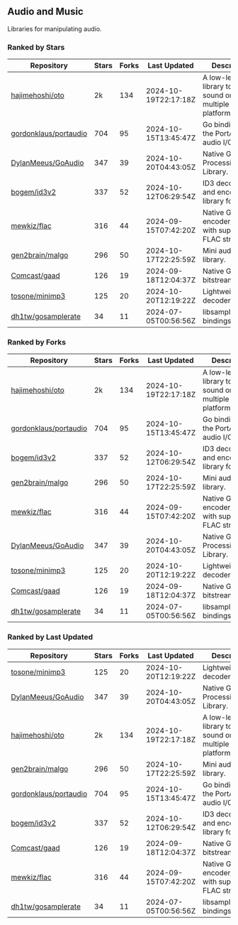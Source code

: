 ## Audio and Music

Libraries for manipulating audio.

### Ranked by Stars

| Repository | Stars | Forks | Last Updated | Description | 
|------------|-------|-------|--------------|-------------|
| [hajimehoshi/oto](https://github.com/hajimehoshi/oto) | 2k | 134 | 2024-10-19T22:17:18Z |  A low-level library to play sound on multiple platforms. |
| [gordonklaus/portaudio](https://github.com/gordonklaus/portaudio) | 704 | 95 | 2024-10-15T13:45:47Z |  Go bindings for the PortAudio audio I/O library. |
| [DylanMeeus/GoAudio](https://github.com/DylanMeeus/GoAudio) | 347 | 39 | 2024-10-20T04:43:05Z |  Native Go Audio Processing Library. |
| [bogem/id3v2](https://github.com/bogem/id3v2) | 337 | 52 | 2024-10-12T06:29:54Z |  ID3 decoding and encoding library for Go. |
| [mewkiz/flac](https://github.com/mewkiz/flac) | 316 | 44 | 2024-09-15T07:42:20Z |  Native Go FLAC encoder/decoder with support for FLAC streams. |
| [gen2brain/malgo](https://github.com/gen2brain/malgo) | 296 | 50 | 2024-10-17T22:25:59Z |  Mini audio library. |
| [Comcast/gaad](https://github.com/Comcast/gaad) | 126 | 19 | 2024-09-18T12:04:37Z |  Native Go AAC bitstream parser. |
| [tosone/minimp3](https://github.com/tosone/minimp3) | 125 | 20 | 2024-10-20T12:19:22Z |  Lightweight MP3 decoder library. |
| [dh1tw/gosamplerate](https://github.com/dh1tw/gosamplerate) | 34 | 11 | 2024-07-05T00:56:56Z |  libsamplerate bindings for go. |

### Ranked by Forks

| Repository | Stars | Forks | Last Updated | Description | 
|------------|-------|-------|--------------|-------------|
| [hajimehoshi/oto](https://github.com/hajimehoshi/oto) | 2k | 134 | 2024-10-19T22:17:18Z |  A low-level library to play sound on multiple platforms. |
| [gordonklaus/portaudio](https://github.com/gordonklaus/portaudio) | 704 | 95 | 2024-10-15T13:45:47Z |  Go bindings for the PortAudio audio I/O library. |
| [bogem/id3v2](https://github.com/bogem/id3v2) | 337 | 52 | 2024-10-12T06:29:54Z |  ID3 decoding and encoding library for Go. |
| [gen2brain/malgo](https://github.com/gen2brain/malgo) | 296 | 50 | 2024-10-17T22:25:59Z |  Mini audio library. |
| [mewkiz/flac](https://github.com/mewkiz/flac) | 316 | 44 | 2024-09-15T07:42:20Z |  Native Go FLAC encoder/decoder with support for FLAC streams. |
| [DylanMeeus/GoAudio](https://github.com/DylanMeeus/GoAudio) | 347 | 39 | 2024-10-20T04:43:05Z |  Native Go Audio Processing Library. |
| [tosone/minimp3](https://github.com/tosone/minimp3) | 125 | 20 | 2024-10-20T12:19:22Z |  Lightweight MP3 decoder library. |
| [Comcast/gaad](https://github.com/Comcast/gaad) | 126 | 19 | 2024-09-18T12:04:37Z |  Native Go AAC bitstream parser. |
| [dh1tw/gosamplerate](https://github.com/dh1tw/gosamplerate) | 34 | 11 | 2024-07-05T00:56:56Z |  libsamplerate bindings for go. |

### Ranked by Last Updated

| Repository | Stars | Forks | Last Updated | Description | 
|------------|-------|-------|--------------|-------------|
| [tosone/minimp3](https://github.com/tosone/minimp3) | 125 | 20 | 2024-10-20T12:19:22Z |  Lightweight MP3 decoder library. |
| [DylanMeeus/GoAudio](https://github.com/DylanMeeus/GoAudio) | 347 | 39 | 2024-10-20T04:43:05Z |  Native Go Audio Processing Library. |
| [hajimehoshi/oto](https://github.com/hajimehoshi/oto) | 2k | 134 | 2024-10-19T22:17:18Z |  A low-level library to play sound on multiple platforms. |
| [gen2brain/malgo](https://github.com/gen2brain/malgo) | 296 | 50 | 2024-10-17T22:25:59Z |  Mini audio library. |
| [gordonklaus/portaudio](https://github.com/gordonklaus/portaudio) | 704 | 95 | 2024-10-15T13:45:47Z |  Go bindings for the PortAudio audio I/O library. |
| [bogem/id3v2](https://github.com/bogem/id3v2) | 337 | 52 | 2024-10-12T06:29:54Z |  ID3 decoding and encoding library for Go. |
| [Comcast/gaad](https://github.com/Comcast/gaad) | 126 | 19 | 2024-09-18T12:04:37Z |  Native Go AAC bitstream parser. |
| [mewkiz/flac](https://github.com/mewkiz/flac) | 316 | 44 | 2024-09-15T07:42:20Z |  Native Go FLAC encoder/decoder with support for FLAC streams. |
| [dh1tw/gosamplerate](https://github.com/dh1tw/gosamplerate) | 34 | 11 | 2024-07-05T00:56:56Z |  libsamplerate bindings for go. |

